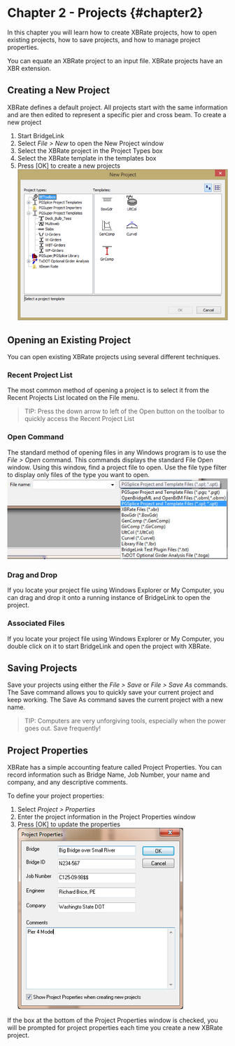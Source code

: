 Chapter 2 - Projects {#chapter2}
==============================================

In this chapter you will learn how to create XBRate projects, how to open existing projects, how to save projects, and how to manage project properties.


You can equate an XBRate project to an input file. XBRate projects have an XBR extension.

## Creating a New Project
XBRate defines a default project. All projects start with the same information and are then edited to represent a specific pier and cross beam.
To create a new project
1. Start BridgeLink
2. Select *File > New* to open the New Project window
3. Select the XBRate project in the Project Types box
4. Select the XBRate template in the templates box
5. Press [OK] to create a new projects
![New Project window](NewProject.png)


## Opening an Existing Project
You can open existing XBRate projects using several different techniques.

### Recent Project List
The most common method of opening a project is to select it from the Recent Projects List located on the File menu.
> TIP: Press the down arrow to left of the Open button on the toolbar to quickly access the Recent Project List

### Open Command
The standard method of opening files in any Windows program is to use the *File > Open* command. This commands displays the standard File Open window. Using this window, find a project file to open. Use the file type filter to display only files of the type you want to open.
![](Filter.jpg)

### Drag and Drop
If you locate your project file using Windows Explorer or My Computer, you can drag and drop it onto a running instance of BridgeLink to open the project.

### Associated Files
If you locate your project file using Windows Explorer or My Computer, you double click on it to start BridgeLink and open the project with XBRate.

## Saving Projects
Save your projects using either the *File > Save* or *File > Save As* commands. The Save command allows you to quickly save your current project and keep working. The Save As command saves
the current project with a new name.

> TIP: Computers are very unforgiving tools, especially when the power goes out. Save frequently!

## Project Properties
XBRate has a simple accounting feature called Project Properties. You can record information such as Bridge Name, Job Number, your name and company, and any descriptive
comments.

To define your project properties:
1. Select *Project > Properties*
2. Enter the project information in the Project Properties window
3. Press [OK] to update the properties
![Project Properties Window](ProjectProperties.png)

If the box at the bottom of the Project Properties window is checked, you will be prompted for project properties each time you create a new XBRate project.
